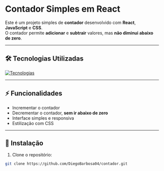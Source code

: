 # Contador Simples em React

Este é um projeto simples de **contador** desenvolvido com **React**, **JavaScript** e **CSS**.  
O contador permite **adicionar** e **subtrair** valores, mas **não diminui abaixo de zero**.

---

## 🛠 Tecnologias Utilizadas

[![Tecnologias](https://skillicons.dev/icons?i=react,javascript,css)](https://skillicons.dev)

---

## ⚡ Funcionalidades

- Incrementar o contador
- Decrementar o contador, **sem ir abaixo de zero**
- Interface simples e responsiva
- Estilização com CSS

---

## 🚀 Instalação

1. Clone o repositório:
```bash
git clone https://github.com/DiegoBarbosa04/contador.git
